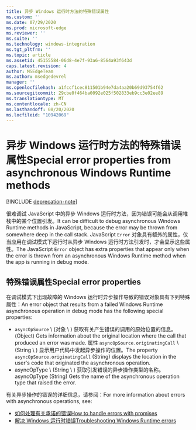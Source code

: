 ```yaml
---
title: 异步 Windows 运行时方法的特殊错误属性
ms.custom: ''
ms.date: 07/29/2020
ms.prod: microsoft-edge
ms.reviewer: ''
ms.suite: ''
ms.technology: windows-integration
ms.tgt_pltfrm: ''
ms.topic: article
ms.assetid: 45155584-06d8-4e7f-93a6-8564a93f643d
caps.latest.revision: 4
author: MSEdgeTeam
ms.author: msedgedevrel
manager: ''
ms.openlocfilehash: a1fccf1cec811501b94e7da4aa20b69d93754f62
ms.sourcegitcommit: 29cbe0f464ba0092e025f502833eb9cc3e02ee89
ms.translationtype: MT
ms.contentlocale: zh-CN
ms.lasthandoff: 08/20/2020
ms.locfileid: "10942069"
---
```

# <span data-ttu-id="e9660-102">异步 Windows 运行时方法的特殊错误属性</span><span class="sxs-lookup"><span data-stu-id="e9660-102">Special error properties from asynchronous Windows Runtime methods</span></span>  

[!INCLUDE [deprecation-note](../includes/legacy-edge-note.md)]  

<span data-ttu-id="e9660-103">很难调试 JavaScript 中的异步 Windows 运行时方法，因为错误可能会从调用堆栈中的某个位置引发。</span><span class="sxs-lookup"><span data-stu-id="e9660-103">It can be difficult to debug asynchronous Windows Runtime methods in JavaScript, because the error may be thrown from somewhere deep in the call stack.</span></span>  <span data-ttu-id="e9660-104">JavaScript `Error` 对象具有额外的属性，仅当应用在调试模式下运行时从异步 Windows 运行时方法引发时，才会显示这些属性。</span><span class="sxs-lookup"><span data-stu-id="e9660-104">The JavaScript `Error` object has extra properties that appear only when the error is thrown from an asynchronous Windows Runtime method when the app is running in debug mode.</span></span>  
  
## <span data-ttu-id="e9660-105">特殊错误属性</span><span class="sxs-lookup"><span data-stu-id="e9660-105">Special error properties</span></span>  

<span data-ttu-id="e9660-106">在调试模式下出现故障的 Windows 运行时异步操作导致的错误对象具有下列特殊属性：</span><span class="sxs-lookup"><span data-stu-id="e9660-106">An error object that results from a failed Windows Runtime asynchronous operation in debug mode has the following special properties:</span></span>  

*   `asyncOpSource` <span data-ttu-id="e9660-107">\ (对象 \ ) 获取有关产生错误的调用的原始位置的信息。</span><span class="sxs-lookup"><span data-stu-id="e9660-107">\(Object\) Gets information about the original location where the call that produced an error was made.</span></span>  <span data-ttu-id="e9660-108">属性 `asyncOpSource.originatingCall` \ (String \ ) 显示用户代码中发起异步操作的位置。</span><span class="sxs-lookup"><span data-stu-id="e9660-108">The property `asyncOpSource.originatingCall` \(String\) displays the location in the user's code that originated the asynchronous operation.</span></span>  
*   <span data-ttu-id="e9660-109">asyncOpType \ (String \ ) 获取引发错误的异步操作类型的名称。</span><span class="sxs-lookup"><span data-stu-id="e9660-109">asyncOpType \(String\) Gets the name of the asynchronous operation type that raised the error.</span></span>  
    
<span data-ttu-id="e9660-110">有关异步操作的错误的详细信息，请参阅：</span><span class="sxs-lookup"><span data-stu-id="e9660-110">For more information about errors with asynchronous operations, see:</span></span>  
  
*   [<span data-ttu-id="e9660-111">如何处理有关承诺的错误</span><span class="sxs-lookup"><span data-stu-id="e9660-111">How to handle errors with promises</span></span>][PreviousVersionsWindowsAppsHh700337]  
*   [<span data-ttu-id="e9660-112">解决 Windows 运行时错误</span><span class="sxs-lookup"><span data-stu-id="e9660-112">Troubleshooting Windows Runtime errors</span></span>][PreviousVersionsWindowsAppsHh974350]  

<!-- links -->  

[PreviousVersionsWindowsAppsHh700337]: /previous-versions/windows/apps/hh700337(v=win.10) "如何处理具有承诺 (HTML) 的错误 |Microsoft 文档"  
[PreviousVersionsWindowsAppsHh974350]: /previous-versions/windows/apps/hh974350(v=win.10) " (HTML) 的 Windows 运行时错误疑难解答 |Microsoft 文档"  
